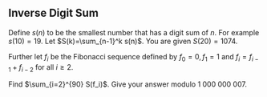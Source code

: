 ## Inverse Digit Sum

Define $s(n)$ to be the smallest number that has a digit sum of $n$. For example $s(10)=19$.
Let $S(k)=\sum_{n-1}^k s(n)$. You are given $S(20)=1074$.

Further let $f_i$ be the Fibonacci sequence defined by $f_0=0, f_1=1$ and $f_i = f_{i-1}+f_{i-2}$ for all $i\ge 2$.

Find $\sum_{i=2}^{90} S(f_i)$. Give your answer modulo $1\ 000\ 000\ 007$.
